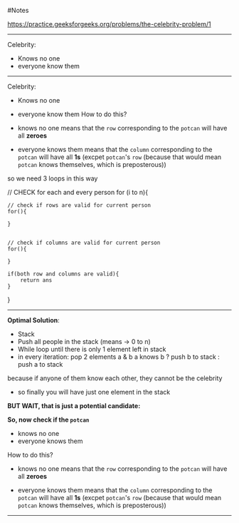 #Notes

https://practice.geeksforgeeks.org/problems/the-celebrity-problem/1

---

Celebrity:

- Knows no one
- everyone know them

---

Celebrity:

- Knows no one
- everyone know them
  How to do this?

- knows no one
  means that the `row` corresponding to the `potcan` will have all **zeroes**

- everyone knows them
  means that the `column` corresponding to the `potcan` will have all **1s**
  (excpet `potcan`'s `row` (because that would mean `potcan` knows themselves, which is preposterous))

so we need 3 loops in this way

// CHECK for each and every person
for (i to n){

    // check if rows are valid for current person
    for(){

    }


    // check if columns are valid for current person
    for(){

    }

    if(both row and columns are valid){
        return ans
    }

}

---

**Optimal Solution**:

- Stack
- Push all people in the stack (means -> 0 to n)
- While loop until there is only 1 element left in stack
- in every iteration:
  pop 2 elements a & b
  a knows b ? push b to stack : push a to stack

because if anyone of them know each other, they cannot be the celebrity

- so finally you will have just one element in the stack

**BUT WAIT, that is just a potential candidate:**

**So, now check if the `potcan`**

- knows no one
- everyone knows them

How to do this?

- knows no one
  means that the `row` corresponding to the `potcan` will have all **zeroes**

- everyone knows them
  means that the `column` corresponding to the `potcan` will have all **1s**
  (excpet `potcan`'s `row` (because that would mean `potcan` knows themselves, which is preposterous))

---
